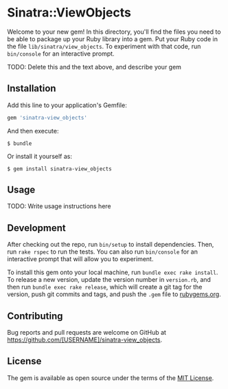 # Sinatra::ViewObjects

Welcome to your new gem! In this directory, you'll find the files you need to be able to package up your Ruby library into a gem. Put your Ruby code in the file `lib/sinatra/view_objects`. To experiment with that code, run `bin/console` for an interactive prompt.

TODO: Delete this and the text above, and describe your gem

## Installation

Add this line to your application's Gemfile:

```ruby
gem 'sinatra-view_objects'
```

And then execute:

    $ bundle

Or install it yourself as:

    $ gem install sinatra-view_objects

## Usage

TODO: Write usage instructions here

## Development

After checking out the repo, run `bin/setup` to install dependencies. Then, run `rake rspec` to run the tests. You can also run `bin/console` for an interactive prompt that will allow you to experiment.

To install this gem onto your local machine, run `bundle exec rake install`. To release a new version, update the version number in `version.rb`, and then run `bundle exec rake release`, which will create a git tag for the version, push git commits and tags, and push the `.gem` file to [rubygems.org](https://rubygems.org).

## Contributing

Bug reports and pull requests are welcome on GitHub at https://github.com/[USERNAME]/sinatra-view_objects.


## License

The gem is available as open source under the terms of the [MIT License](http://opensource.org/licenses/MIT).

